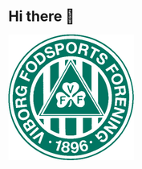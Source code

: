 <h1> Hi there 👋 </h1>

<a href="https://www.youtube.com/watch?v=dQw4w9WgXcQ&ab_channel=RickAstley" target="_blank" rel="noopener noreferrer">
  <img src="vff.png" width=250px/>
</a>

<!--
**Blach15/Blach15** is a ✨ _special_ ✨ repository because its `README.md` (this file) appears on your GitHub profile.

Here are some ideas to get you started:

- 🔭 I’m currently working on ...
- 🌱 I’m currently learning ...
- 👯 I’m looking to collaborate on ...
- 🤔 I’m looking for help with ...
- 💬 Ask me about ...
- 📫 How to reach me: ...
- 😄 Pronouns: ...
- ⚡ Fun fact: ...
-->
